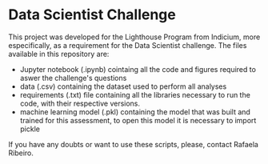 # Data Scientist Challenge

This project was developed for the Lighthouse Program from Indicium, more especifically, as a requirement for the Data Scientist challenge.
The files available in this repository are: 
- Jupyter notebook (.ipynb) cointaing all the code and figures required to aswer the challenge's questions
- data (.csv) containing the dataset used to perform all analyses
- requirements (.txt) file containing all the libraries necessary to run the code, with their respective versions.
- machine learning model (.pkl) containing the model that was built and trained for this assessment, to open this model it is necessary to import pickle

If you have any doubts or want to use these scripts, please, contact Rafaela Ribeiro.
